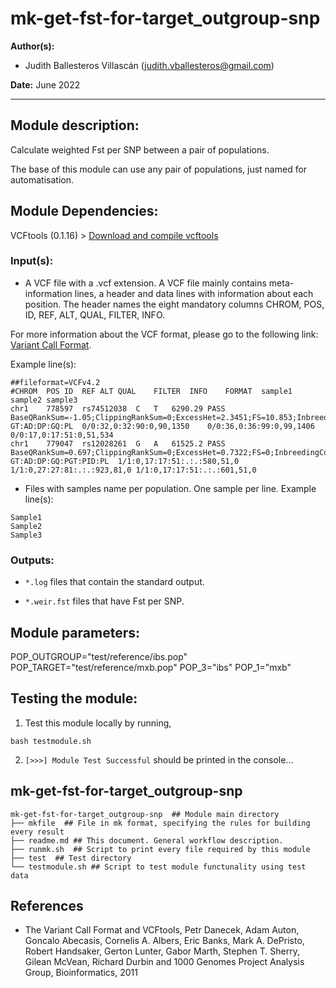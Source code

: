 # mk-get-fst-for-target_outgroup-snp
**Author(s):**

* Judith Ballesteros Villascán (judith.vballesteros@gmail.com)

**Date:** June 2022

---

## Module description:
Calculate weighted Fst per SNP between a pair of populations.

The base of this module can use any pair of populations, just named for automatisation.

## Module Dependencies:
VCFtools (0.1.16) > [Download and compile vcftools](https://vcftools.github.io/examples.html)

### Input(s):

* A VCF file with a .vcf extension. A VCF file mainly contains meta-information lines, a header and data lines with information about each position. The header names the eight mandatory columns CHROM, POS, ID, REF, ALT, QUAL, FILTER, INFO.

For more information about the VCF format, please go to the following link: [Variant Call Format](https://samtools.github.io/hts-specs/VCFv4.2.pdf).

Example line(s):
```
##fileformat=VCFv4.2
#CHROM	POS	ID	REF	ALT	QUAL	FILTER	INFO	FORMAT	sample1	sample2	sample3
chr1	778597	rs74512038	C	T	6290.29	PASS	BaseQRankSum=-1.05;ClippingRankSum=0;ExcessHet=2.3451;FS=10.853;InbreedingCoeff=0.0097;MQ=69.78;MQRankSum=0;POSITIVE_TRAIN_SITE;QD=15.12;ReadPosRankSum=-0.678;SOR=0.306;VQSLOD=9.88;culprit=MQRankSum;NS=2504;AA=.|||;VT=SNP;GRCH37_POS=713977;GRCH37_REF=C;GRCH37_38_REF_STRING_MATCH;DP=18077;AF=0.0825688;MLEAC=17;MLEAF=0.109;EAS_AF=0.2083;AMR_AF=0.0648;AFR_AF=0.0098;EUR_AF=0.003;SAS_AF=0.0297;AN=160;AC=17	GT:AD:DP:GQ:PL	0/0:32,0:32:90:0,90,1350	0/0:36,0:36:99:0,99,1406	0/0:17,0:17:51:0,51,534
chr1	779047	rs12028261	G	A	61525.2	PASS	BaseQRankSum=0.697;ClippingRankSum=0;ExcessHet=0.7322;FS=0;InbreedingCoeff=0.1074;MQ=66.21;MQRankSum=-0.174;POSITIVE_TRAIN_SITE;QD=30.78;ReadPosRankSum=0.23;SOR=0.686;VQSLOD=4.48;culprit=MQRankSum;NS=2504;AA=.|||;VT=SNP;GRCH37_POS=714427;GRCH37_REF=G;GRCH37_38_REF_STRING_MATCH;DP=15427;AF=0.795872;MLEAC=139;MLEAF=0.891;EAS_AF=0.7917;AMR_AF=0.8718;AFR_AF=0.4546;EUR_AF=0.9493;SAS_AF=0.9315;AN=160;AC=142	GT:AD:DP:GQ:PGT:PID:PL	1/1:0,17:17:51:.:.:580,51,0	1/1:0,27:27:81:.:.:923,81,0	1/1:0,17:17:51:.:.:601,51,0
```

* Files with samples name per population. One sample per line.
Example line(s):
```
Sample1
Sample2
Sample3
```


### Outputs:

* `*.log` files that contain the standard output.

* `*.weir.fst` files that have Fst per SNP.

## Module parameters:
POP_OUTGROUP="test/reference/ibs.pop"
POP_TARGET="test/reference/mxb.pop"
POP_3="ibs"
POP_1="mxb"

## Testing the module:

1. Test this module locally by running,
```
bash testmodule.sh
```

2. `[>>>] Module Test Successful` should be printed in the console...

## mk-get-fst-for-target_outgroup-snp

````
mk-get-fst-for-target_outgroup-snp  ## Module main directory
├── mkfile  ## File in mk format, specifying the rules for building every result
├── readme.md ## This document. General workflow description.
├── runmk.sh  ## Script to print every file required by this module
├── test  ## Test directory
└── testmodule.sh ## Script to test module functunality using test data

````
## References
* The Variant Call Format and VCFtools, Petr Danecek, Adam Auton, Goncalo Abecasis, Cornelis A. Albers, Eric Banks, Mark A. DePristo, Robert Handsaker, Gerton Lunter, Gabor Marth, Stephen T. Sherry, Gilean McVean, Richard Durbin and 1000 Genomes Project Analysis Group, Bioinformatics, 2011
